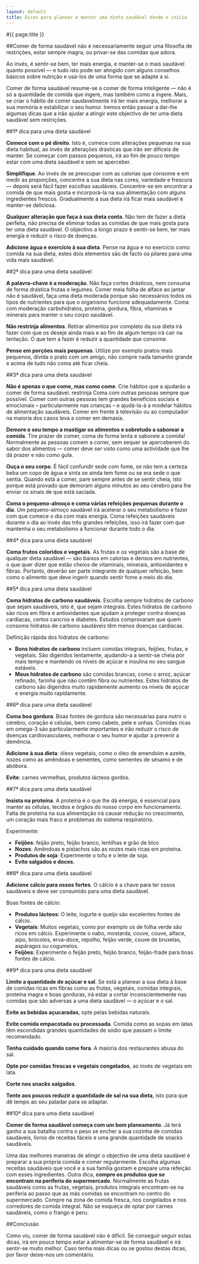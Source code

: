 ```yaml
---
layout: default
title: Dicas para planear e manter uma dieta saudável desde o início
---
```


#{{ page.title }}

##Comer de forma saudável não é necessariamente seguir uma filosofia de restrições, estar sempre magra, ou privar-se das comidas que adora.

Ao invés, é sentir-se bem, ter mais energia, e manter-se o mais saudável quanto possível — e tudo isto pode ser atingido com alguns conselhos básicos sobre nutrição e usá-los de uma forma que se adapte a si.

Comer de forma saudável resume-se a comer de forma inteligente — não é só a quantidade de comida que ingere, mas também como a ingere. Mais, se criar o hábito de comer saudavelmente irá ter mais energia, melhorar a sua memória e estabilizar o seu humor. Iremos então passar a dar-lhe algumas dicas que a irão ajudar a atingir este objectivo de ter uma dieta saudável sem restrições.

##1ª dica para uma dieta saudável

__Comece com o pé direito__. Isto é, comece com alterações pequenas na sua dieta habitual, ao invés de alterações drásticas que irão ser difíceis de manter. Se começar com passos pequenos, irá ao fim de pouco tempo estar com uma dieta saudável e sem se aperceber.

__Simplifique__. Ao invés de se preocupar com as calorias que consome e em medir as proporções, concentre a sua dieta nas cores, variedade e frescura — depois será fácil fazer escolhas saudáveis. Concentre-se em encontrar a comida de que mais gosta e incorporá-la na sua alimentação com alguns ingredientes frescos. Gradualmente a sua dieta irá ficar mais saudável e manter-se deliciosa.

__Qualquer alteração que faça à sua dieta conta__. Não tem de fazer a dieta perfeita, não precisa de eliminar todas as comidas de que mais gosta para ter uma dieta saudável. O objectivo a longo prazo é sentir-se bem, ter mais energia e reduzir o risco de doenças.

__Adicione água e exercício à sua dieta__. Pense na água e no exercício como comida na sua dieta, estes dois elementos são de facto os pilares para uma vida mais saudável.

##2ª dica para uma dieta saudável

__A palavra-chave é a moderação__. Não faça cortes drásticos, nem consuma de forma drástica frutas e legumes. Comer meia folha de alface ao jantar não é saudável, faça uma dieta moderada porque são necessários todos os tipos de nutrientes para que o organismo funcione adequadamente. Coma com moderação carbohidratos, proteína, gordura, fibra, vitaminas e minerais para manter o seu corpo saudável.

__Não restrinja alimentos__. Retirar alimentos por completo da sua dieta irá fazer com que os deseje ainda mais e ao fim de algum tempo irá cair na tentação.  O que tem a fazer é reduzir a quantidade que consome.

__Pense em porções mais pequenas__. Utilize por exemplo pratos mais pequenos, divida o prato com um amigo, não compre nada tamanho grande e acima de tudo não coma até ficar cheia.

##3ª dica para uma dieta saudável

__Não é apenas o que come, mas como come__. Crie hábitos que a ajudarão a comer de forma saudável. restrinja
Coma com outras pessoas sempre que possível. Comer com outras pessoas tem grandes benefícios sociais e emocionais – particularmente nas crianças – e ajudá-la-á a modelar hábitos de alimentação saudáveis. Comer em frente à televisão ou ao computador na maioria dos casos leva a comer em demasia.

__Demore o seu tempo a mastigar os alimentos e sobretudo a saborear a comida__. Tire prazer de comer, coma de forma lenta e saboreie a comida! Normalmente as pessoas comem a correr, sem sequer se aperceberem do sabor dos alimentos — comer deve ser visto como uma actividade que lhe dá prazer e não como gula.

__Ouça o seu corpo__. É fácil confundir sede com fome, se não tem a certeza beba um copo de água e sinta se ainda tem fome ou se era sede o que sentia. Quando está a comer, pare sempre antes de se sentir cheia, isto porque está provado que demoram alguns minutos ao seu cérebro para lhe enviar os sinais de que está saciada.

__Coma o pequeno-almoço e coma várias refeições pequenas durante o dia__. Um pequeno-almoço saudável irá acelerar o seu metabolismo e fazer com que comece o dia com mais energia. Coma refeições saudáveis durante o dia ao invés das três grandes refeições, isso irá fazer com que mantenha o seu metabolismo a funcionar durante todo o dia.

##4ª dica para uma dieta saudável

__Coma frutos coloridos e vegetais__. As frutas e os vegetais são a base de qualquer dieta saudável — são baixos em calorias e densos em nutrientes, o que quer dizer que estão cheios de vitaminais, minerais, antioxidantes e fibras. Portanto, deverão ser parte integrante de qualquer refeição, bem como o alimento que deve ingerir quando sentir fome a meio do dia.

##5ª dica para uma dieta saudável

__Coma hidratos de carbono saudáveis__. Escolha sempre hidratos de carbono que sejam saudáveis, isto é, que sejam integrais. Estes hidratos de carbono são ricos em fibra e antioxidantes que ajudam a proteger contra doenças cardíacas, certos cancros e diabetes. Estudos comprovaram que quem consome hidratos de carbono saudáveis têm menos doenças cardíacas.

Definição rápida dos hidratos de carbono:

* __Bons hidratos de carbono__ incluem comidas integrais, feijões, frutas, e vegetais. São digeridos lentamente, ajudando-a a sentir-se cheia por mais tempo e mantendo os níveis de açúcar e insulina no seu sangue estáveis.
* __Maus hidratos de carbono__ são comidas brancas, como o arroz, açúcar refinado, farinha que não contêm fibra ou nutrientes. Estes hidratos de carbono são digeridos muito rapidamente aumento os níveis de açúcar e energia muito rapidamente.

##6ª dica para uma dieta saudável

__Coma boa gordura__. Boas fontes de gordura são necessárias para nutrir o cérebro, coração e células, bem como cabelo, pele e unhas. Comidas ricas em omega-3 são particularmente importantes e irão reduzir o risco de doenças cardiovasculares, melhorar o seu humor e ajudar a prevenir a demência.

__Adicione à sua dieta__: óleos vegetais, como o óleo de amendoim e azeite, nozes como as amêndoas e sementes, como sementes de sésamo e  de abóbora.

__Evite__: carnes vermelhas, produtos lácteos gordos.

##7ª dica para uma dieta saudável

__Insista na proteína__. A proteína é o que lhe dá energia, é essencial para manter as células, tecidos e órgãos do nosso corpo em funcionamento. Falta de proteína na sua alimentação irá causar redução no crescimento, um coração mais fraco e problemas do sistema respiratório.

Experimente:

* __Feijões__: feijão preto, feijão branco, lentilhas e grão de bico
* __Nozes__: Amêndoas e pistachos são as nozes mais ricas em proteína.
* __Produtos de soja__: Experimente o tofu e o leite de soja.
* __Evite salgados e doces__.

##8ª dica para uma dieta saudável

__Adicione cálcio para ossos fortes__. O cálcio é a chave para ter ossos saudáveis e deve ser consumido para uma dieta saudável.

Boas fontes de cálcio:

* __Produtos lácteos__: O leite, iogurte e queijo são excelentes fontes de cálcio.
* __Vegetais__: Muitos vegetais, como por exemplo os de folha verde são ricos em cálcio. Experimente o nabo, mostarda, couve, couve, alface, aipo, brócolos, erva-doce, repolho, feijão verde, couve de bruxelas, aspáragos ou cogumelos.
* __Feijões__: Experimente o feijão preto, feijão branco, feijão-frade para boas fontes de cálcio.

##9ª dica para uma dieta saudável

__Limite a quantidade de açúcar e sal__. Se está a planear a sua dieta à base de comidas ricas em fibras como as frutas, vegetais, comidas integrais, proteína magra e boas gorduras, irá estar a cortar inconscientemente nas comidas que são adversas a uma dieta saudável — o açúcar e o sal.

__Evite as bebidas açucaradas__, opte pelas bebidas naturais.

__Evite comida empacotada ou processada__. Comida como as sopas em latas têm escondidas grandes quantidades de sódio que passam o limite recomendado.

__Tenha cuidado quando come fora__. A maioria dos restaurantes abusa do sal.

__Opte por comidas frescas e vegetais congelados__, ao invés de vegetais em lata.

__Corte nos snacks salgados__.

__Tente aos poucos reduzir a quantidade de sal na sua dieta__, isto para que dê tempo ao seu paladar para se adaptar.

##10ª dica para uma dieta saudável

__Comer de forma saudável começa com um bom planeamento__. Já terá ganho a sua batalha contra o peso se encher a sua cozinha de comidas saudáveis, livros de receitas fáceis e uma grande quantidade de snacks saudáveis.

Uma das melhores maneiras de atingir o objectivo de uma dieta saudável é preparar a sua própria comida e comer regularmente. Escolha algumas receitas saudáveis que você e a sua família gostam e prepare uma refeição com esses ingredientes.
Outra dica, __compre os produtos que se encontram na periferia do supermercado__. Normalmente as frutas saudáveis como as frutas, vegetais, produtos integrais encontram-se na periferia ao passo que as más comidas se encontram no centro do supermercado. Compre na zona de comida fresca, nos congelados e nos corredores de comida integral. Não se esqueça de optar por carnes saudáveis, como o frango e peru.

##Conclusão

Como viu, comer de forma saudável não é difícil. Se conseguir seguir estas dicas, irá em pouco tempo estar a alimentar-se de forma saudável e irá sentir-se muito melhor. Caso tenha mais dicas ou se gostou destas dicas, por favor deixe-nos um comentário.